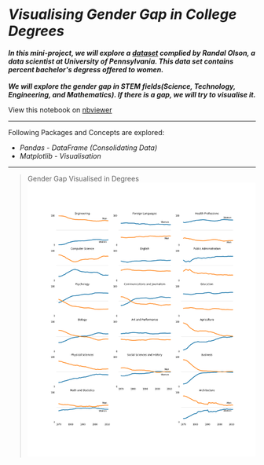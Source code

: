 # *Visualising Gender Gap in College Degrees*

***In this mini-project, we will explore a [dataset](http://www.randalolson.com/wp-content/uploads/percent-bachelors-degrees-women-usa.csv) complied by Randal Olson, a data scientist at University of Pennsylvania. This data set contains percent bachelor's degress offered to women.<br><br>We will explore the gender gap in STEM fields(Science, Technology, Engineering, and Mathematics). If there is a gap, we will try to visualise it.***


View this notebook on [nbviewer](https://nbviewer.jupyter.org/github/nveenverma/nveenverma.github.io/blob/master/Visualising%20Gender%20Gap%20in%20College%20Degrees/Basics.ipynb)

--- 

Following Packages and Concepts are explored:

- *Pandas - DataFrame (Consolidating Data)*
- *Matplotlib - Visualisation*

---

> Gender Gap Visualised in Degrees
![Gender Gap](gender_degrees.png)



